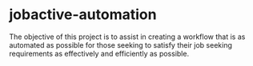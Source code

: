 # jobactive-automation

The objective of this project is to assist in creating a workflow that is as automated as possible for those seeking to satisfy their job seeking requirements as effectively and efficiently as possible.
